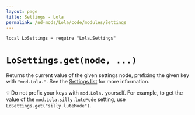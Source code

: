 ```yaml
---
layout: page
title: Settings - Lola
permalink: /nd-mods/Lola/code/modules/Settings
---
```


`local LoSettings = require "Lola.Settings"`

# `LoSettings.get(node, ...)`
Returns the current value of the given settings node, prefixing the given key with `"mod.Lola."`. See the [Settings list](../settings.md) for more information.

💡 Do not prefix your keys with `mod.Lola.` yourself. For example, to get the value of the `mod.Lola.silly.luteMode` setting, use `LoSettings.get("silly.luteMode")`.
